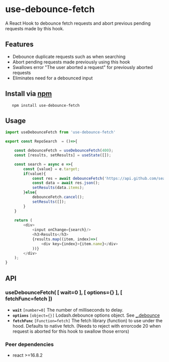 # use-debounce-fetch

A React Hook to debounce fetch requests and abort previous pending requests made by this hook.

## Features
-  Debounce duplicate requests such as when searching
-  Abort pending requests made previously using this hook
-  Swallows error "The user aborted a request" for previously aborted requests
-  Eliminates need for a debounced input

## Install via [npm](https://npmjs.org/)
 
```shell
   npm install use-debounce-fetch
```

## Usage

```javascript
import useDebounceFetch from 'use-debounce-fetch'

export const RepoSearch  = ()=>{

	const debounceFetch = useDebounceFetch(400);
	const [results, setResults] = useState([]);

	const search = async e =>{
		const {value} = e.target;
		if(value){
			const res = await debounceFetch('https://api.github.com/search/repositories?q='+value);
			const data = await res.json();
			setResults(data.items);
		}else{
			debounceFetch.cancel();
			setResults([]);
		}
	}
	
	return (
		<div>
			<input onChange={search}/>
			<h3>Results</h3>
			{results.map((item, index)=>(
				<div key={index}>{item.name}</div>
			))}
		</div>
	);
}
```
## API

### useDebounceFetch( [ wait=0 ], [ options={} ], [ fetchFunc=fetch ])

* **`wait`** `[number=0]` The number of milliseconds to delay.
* **`options`** `[object={}]` Lodash.debounce options object. See [_.debounce](https://lodash.com/docs/#debounce)
* **`fetchFunc`** `[Function=fetch]` The fetch library (function) to use under the hood. Defaults to native fetch. (Needs to reject with errorcode 20 when request is aborted for this hook to swallow those errors)

### Peer dependencies
*	react >=16.8.2